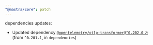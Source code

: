 ```yaml
---
"@mastra/core": patch
---
```

dependencies updates:
  - Updated dependency [`@opentelemetry/otlp-transformer@^0.202.0` ↗︎](https://www.npmjs.com/package/@opentelemetry/otlp-transformer/v/0.202.0) (from `^0.201.1`, in `dependencies`)
